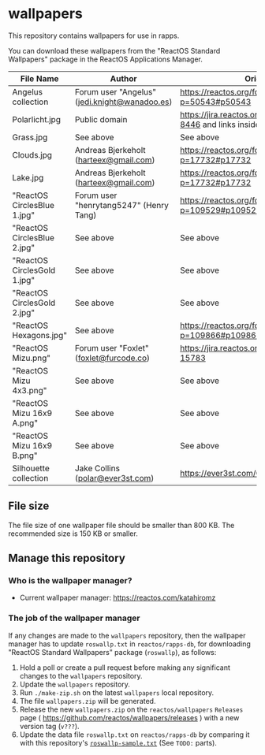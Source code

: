 # wallpapers

This repository contains wallpapers for use in rapps.

You can download these wallpapers from the "ReactOS Standard Wallpapers" package in the ReactOS Applications Manager.

| File Name                   | Author                                        | Origin                                                     |
|-----------------------------|-----------------------------------------------|------------------------------------------------------------|
| Angelus collection          | Forum user "Angelus" (jedi.knight@wanadoo.es) | https://reactos.org/forum/viewtopic.php?p=50543#p50543     |
| Polarlicht.jpg              | Public domain                                 | https://jira.reactos.org/browse/CORE-8446 and links inside |
| Grass.jpg                   | See above                                     | See above                                                  |
| Clouds.jpg                  | Andreas Bjerkeholt (harteex@gmail.com)        | https://reactos.org/forum/viewtopic.php?p=17732#p17732     |
| Lake.jpg                    | Andreas Bjerkeholt (harteex@gmail.com)        | https://reactos.org/forum/viewtopic.php?p=17732#p17732     |
| "ReactOS CirclesBlue 1.jpg" | Forum user "henrytang5247" (Henry Tang)       | https://reactos.org/forum/viewtopic.php?p=109529#p109529   |
| "ReactOS CirclesBlue 2.jpg" | See above                                     | See above                                                  |
| "ReactOS CirclesGold 1.jpg" | See above                                     | See above                                                  |
| "ReactOS CirclesGold 2.jpg" | See above                                     | See above                                                  |
| "ReactOS Hexagons.jpg"      | See above                                     | https://reactos.org/forum/viewtopic.php?p=109866#p109866   |
| "ReactOS Mizu.png"          | Forum user "Foxlet" (foxlet@furcode.co)       | https://jira.reactos.org/browse/CORE-15783                 |
| "ReactOS Mizu 4x3.png"      | See above                                     | See above                                                  |
| "ReactOS Mizu 16x9 A.png"   | See above                                     | See above                                                  |
| "ReactOS Mizu 16x9 B.png"   | See above                                     | See above                                                  |
| Silhouette collection       | Jake Collins (polar@ever3st.com)              | https://ever3st.com/Graphics/Loot/                         |

## File size

The file size of one wallpaper file should be smaller than 800 KB. The recommended size is 150 KB or smaller.

## Manage this repository

### Who is the wallpaper manager?

- Current wallpaper manager: https://reactos.com/katahiromz

### The job of the wallpaper manager

If any changes are made to the `wallpapers` repository, then the wallpaper manager has to update `roswallp.txt` in `reactos/rapps-db`, for downloading "ReactOS Standard Wallpapers" package (`roswallp`), as follows:

1. Hold a poll or create a pull request before making any significant changes to the `wallpapers` repository.
2. Update the `wallpapers` repository.
3. Run `./make-zip.sh` on the latest `wallpapers` local repository.
4. The file `wallpapers.zip` will be generated.
5. Release the new `wallpapers.zip` on the `reactos/wallpapers` `Releases` page ( https://github.com/reactos/wallpapers/releases ) with a new version tag (`v???`).
6. Update the data file `roswallp.txt` on `reactos/rapps-db` by comparing it with this repository's [`roswallp-sample.txt`](roswallp-sample.txt) (See `TODO:` parts).
